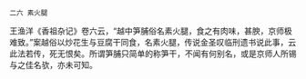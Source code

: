     二六 素火腿 

   王渔洋《香祖杂记》卷六云，“越中笋脯俗名素火腿，食之有肉味，甚腴，京师极难致。”案越俗以炒花生与豆腐干同食，名素火腿，传说金圣叹临刑遗书说此事，云此法若传，死无恨矣。所谓笋脯只简单的称笋干，不闻有何别名，或是京师人所锡与之佳名欤，亦未可知。

